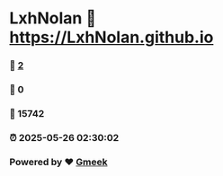 # LxhNolan :link: https://LxhNolan.github.io 
### :page_facing_up: [2](https://LxhNolan.github.io/tag.html) 
### :speech_balloon: 0 
### :hibiscus: 15742 
### :alarm_clock: 2025-05-26 02:30:02 
### Powered by :heart: [Gmeek](https://github.com/Meekdai/Gmeek)
